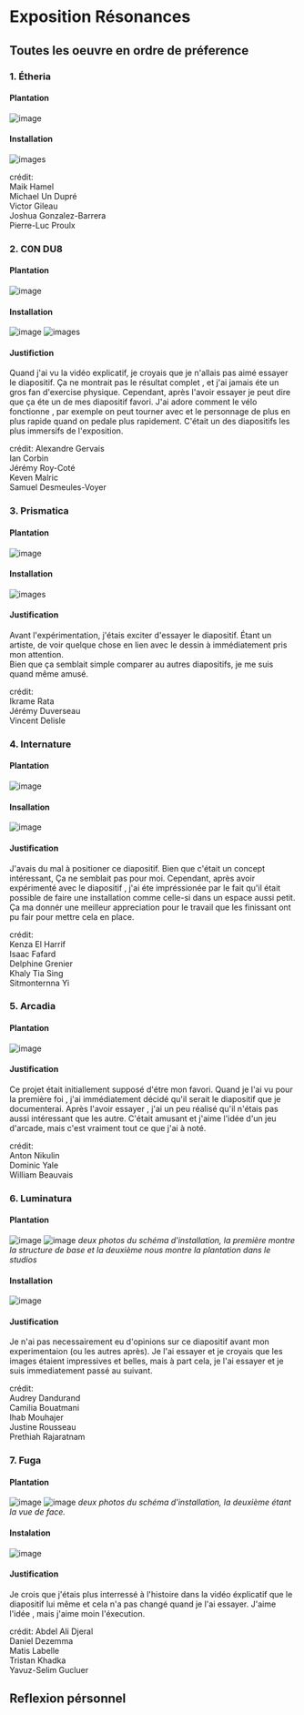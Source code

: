 # Exposition Résonances

## Toutes les oeuvre en ordre de préference

### 1. Étheria

#### Plantation
![image](/TIM_resonance/medias/croquis/plantation_etheria_nouveau.jpg)
#### Installation
![images](/TIM_resonance/medias/etheria_installation02.jpg)



crédit:  
Maik Hamel  
Michael Un Dupré  
Victor Gileau  
Joshua Gonzalez-Barrera  
Pierre-Luc Proulx  

### 2. C0N DU8

#### Plantation
![image](/TIM_resonance/medias/croquis/plantation_c0ndu8.png)  
#### Installation
![image](/TIM_resonance/medias/c0n-du8_installation.jpg)
![images](/TIM_resonance/medias/c0n-du8_installation_ecran.jpg)

#### Justifiction
Quand j'ai vu la vidéo explicatif, je croyais que je n'allais pas aimé essayer le diapositif. Ça ne montrait pas le résultat complet , et j'ai jamais éte un gros fan d'exercise physique. Cependant, après l'avoir essayer je peut dire que ça éte un de mes diapositif favori. J'ai adore comment le vélo fonctionne , par exemple on peut tourner avec et le personnage de plus en plus rapide quand on pedale plus rapidement. C'était un des diapositifs les plus immersifs de l'exposition.

crédit:
Alexandre Gervais  
Ian Corbin  
Jérémy Roy-Coté  
Keven Malric  
Samuel Desmeules-Voyer  

### 3. Prismatica

#### Plantation
![image](/TIM_resonance/medias/croquis/plantation_prisma.jpg)
#### Installation
![images](/TIM_resonance/medias/prismatica_installation.jpg)

#### Justification
Avant l'expérimentation, j'étais exciter d'essayer le diapositif. Étant un artiste, de voir quelque chose en lien avec le dessin à immédiatement pris mon attention.  
Bien que ça semblait simple comparer au autres diapositifs, je me suis quand même amusé. 

crédit:  
Ikrame Rata  
Jérémy Duverseau  
Vincent Delisle  


### 4. Internature
#### Plantation
![image](/TIM_resonance/medias/croquis/plantation_internature.jpg)
#### Insallation
![image](/TIM_resonance/medias/internature_installation.jpg)


#### Justification
J'avais du mal à positioner ce diapositif. Bien que c'était un concept intéressant, Ça ne semblait pas pour moi. Cependant, après avoir expérimenté avec le diapositif , j'ai éte impréssionée par le fait qu'il était possible de faire une installation comme celle-si dans un espace aussi petit. Ça ma donnér une meilleur appreciation pour le travail que les finissant ont pu fair pour mettre cela en place.

crédit:  
Kenza El Harrif  
Isaac Fafard  
Delphine Grenier  
Khaly Tia Sing  
Sitmonternna Yi  


### 5. Arcadia
#### Plantation
![image](/TIM_resonance/medias/croquis/plantation_arcadia.png)

#### Justification
Ce projet était initiallement supposé d'étre mon favori. Quand je l'ai vu pour la première foi , j'ai immédiatement décidé qu'il serait le diapositif que je documenterai. Après l'avoir essayer , j'ai un peu réalisé qu'il n'étais pas aussi intéressant que les autre. C'était amusant et j'aime l'idée d'un jeu d'arcade, mais c'est vraiment tout ce que j'ai à noté.

crédit:  
Anton Nikulin  
Dominic Yale  
William Beauvais  


### 6. Luminatura
#### Plantation
![image](/TIM_resonance/medias/croquis/plantation_luminatura.jpg)
![image](/TIM_resonance/medias/croquis/plantation_luminatura_studio.png)
*deux photos du schéma d'installation, la première montre la structure de base et la deuxième nous montre la plantation dans le studios*
#### Installation
![image](/TIM_resonance/medias/luminatura_ecran.jpg)

#### Justification
Je n'ai pas necessairement eu d'opinions sur ce diapositif avant mon experimentaion (ou les autres après). Je l'ai essayer et je croyais que les images étaient impressives et belles, mais à part cela, je l'ai essayer et je suis immediatement passé au suivant.


crédit:  
Audrey Dandurand  
Camilia Bouatmani  
Ihab Mouhajer  
Justine Rousseau  
Prethiah Rajaratnam  






### 7. Fuga
#### Plantation
![image](/TIM_resonance/medias/croquis/plantation_fuga.png)
![image](/TIM_resonance/medias/croquis/plantation_fuga_face.png)
*deux photos du schéma d'installation, la deuxième étant la vue de face.*
#### Instalation

![image](/TIM_resonance/medias/fuga_activite_installation_ecran.jpg)

#### Justification
Je crois que j'étais plus interressé à l'histoire dans la vidéo éxplicatif que le diapositif lui même et cela n'a pas changé quand je l'ai essayer. J'aime l'idée , mais j'aime moin l'éxecution.

crédit:
Abdel Ali Djeral  
Daniel Dezemma  
Matis Labelle  
Tristan Khadka  
Yavuz-Selim Gucluer  




## Reflexion pérsonnel

